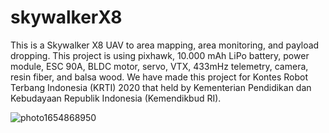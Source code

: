 # skywalkerX8

This is a Skywalker X8 UAV to area mapping, area monitoring, and payload dropping. This project is using pixhawk, 10.000 mAh LiPo battery, power module, ESC 90A, BLDC motor, servo, VTX, 433mHz telemetry, camera, resin fiber, and balsa wood. We have made this project for Kontes Robot Terbang Indonesia (KRTI) 2020 that held by Kementerian Pendidikan dan Kebudayaan Republik Indonesia (Kemendikbud RI).

![photo1654868950](https://user-images.githubusercontent.com/97512275/173082302-5b868c19-4901-42d1-94e4-abf7f11ae153.jpeg)
